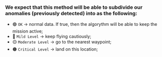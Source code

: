 ### We expect that this method will be able to subdivide our anomalies (previously detected) into as the following:

- 🟢 `OK` -> normal data. If true, then the algorythm will be able to keep the mission active;
- 🔵 `Mild Level` -> keep flying cautiously;
- 🟡 `Moderate Level` -> go to the nearest waypoint;
- 🟠 `Critical Level` -> land on this location;
